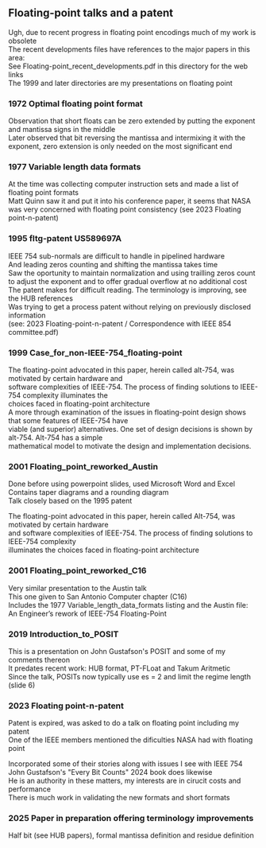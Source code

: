##  Floating-point talks and a patent  
Ugh, due to recent progress in floating point encodings much of my work is obsolete  
The recent developments files have references to the major papers in this area:  
See Floating-point_recent_developments.pdf in this directory for the web links  
The 1999 and later directories are my presentations on floating point  

### 1972 Optimal floating point format  
Observation that short floats can be zero extended by putting the exponent and mantissa signs in the middle  
Later observed that bit reversing the mantissa and intermixing it with the exponent, zero extension is only needed on the most significant end  

### 1977 Variable length data formats 
At the time was collecting computer instruction sets and made a list of floating point formats  
Matt Quinn saw it and put it into his conference paper, it seems that NASA was very concerned with floating point consistency (see 2023 Floating point-n-patent)  

### 1995 fltg-patent US589697A  
IEEE 754 sub-normals are difficult to handle in pipelined hardware  
And leading zeros counting and shifting the mantissa takes time  
Saw the oportunity to maintain normalization and using trailling zeros count  
to adjust the exponent and to offer gradual overflow at no additional cost  
The patent makes for difficult reading.  The terminology is improving, see the HUB references  
Was trying to get a process patent without relying on previously disclosed information  
(see: 2023 Floating-point-n-patent / Correspondence with IEEE 854 committee.pdf)  

### 1999 Case_for_non-IEEE-754_floating-point  
The floating-point advocated in this paper, herein called alt-754, was motivated by certain hardware and  
software complexities of IEEE-754. The process of finding solutions to IEEE-754 complexity illuminates the  
choices faced in floating-point architecture  
A more through examination of the issues in floating-point design shows that some features of IEEE-754 have  
viable (and superior) alternatives. One set of design decisions is shown by alt-754. Alt-754 has a simple  
mathematical model to motivate the design and implementation decisions.  

### 2001 Floating_point_reworked_Austin  
Done before using powerpoint slides, used Microsoft Word and Excel  
Contains taper diagrams and a rounding diagram  
Talk closely based on the 1995 patent  

The floating-point advocated in this paper, herein called Alt-754, was motivated by certain hardware  
and software complexities of IEEE-754. The process of finding solutions to IEEE-754 complexity  
illuminates the choices faced in floating-point architecture  

### 2001 Floating_point_reworked_C16  
Very similar presentation to the Austin talk  
This one given to San Antonio Computer chapter (C16)  
Includes the 1977 Variable_length_data_formats listing and the Austin file:  
An Engineer’s rework of IEEE-754 Floating-Point  

### 2019 Introduction_to_POSIT  
This is a presentation on John Gustafson's POSIT and some of my comments thereon  
It predates recent work: HUB format, PT-FLoat and Takum Aritmetic  
Since the talk, POSITs now typically use es = 2 and limit the regime length (slide 6)  

### 2023 Floating point-n-patent  
Patent is expired, was asked to do a talk on floating point including my patent  
One of the IEEE members mentioned the dificulties NASA had with floating point  

Incorporated some of their stories along with issues I see with IEEE 754  
John Gustafson's "Every Bit Counts" 2024 book does likewise  
He is an authority in these matters, my interests are in cirucit costs and performance  
There is much work in validating the new formats and short formats  

### 2025 Paper in preparation offering terminology improvements  
Half bit (see HUB papers), formal mantissa definition and residue definition  
